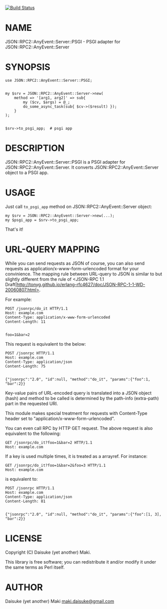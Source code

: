 [![Build Status](https://travis-ci.org/Maki-Daisuke/p5-JSON-RPC2-AnyEvent-Server-PSGI.png?branch=master)](https://travis-ci.org/Maki-Daisuke/p5-JSON-RPC2-AnyEvent-Server-PSGI)
# NAME

JSON::RPC2::AnyEvent::Server::PSGI - PSGI adapter for JSON::RPC2::AnyEvent::Server

# SYNOPSIS

    use JSON::RPC2::AnyEvent::Server::PSGI;
    

    my $srv = JSON::RPC2::AnyEvent::Server->new(
        method => '[arg1, arg2]' => sub{
            my ($cv, $args) = @_;
            do_some_async_task(sub{ $cv->($result) });
        }
    );
    

    $srv->to_psgi_app;  # psgi app



# DESCRIPTION

JSON::RPC2::AnyEvent::Server::PSGI is a PSGI adapter for JSON::RPC2::AnyEvent::Server.
It converts JSON::RPC2::AnyEvent::Server object to a PSGI app.



# USAGE

Just call `to_psgi_app` method on JSON::RPC2::AnyEvent::Server object:

    my $srv = JSON::RPC2::AnyEvent::Server->new(...);
    my $psgi_app = $srv->to_psgi_app;

That's it!



# URL-QUERY MAPPING

While you can send requests as JSON of course, you can also send requests as
application/x-www-form-urlencoded format for your convinience. The mapping rule
between URL-query to JSON is similar to but slightly different from the rule of
<JSON-RPC 1.1 Draft|http://tonyg.github.io/erlang-rfc4627/doc/JSON-RPC-1-1-WD-20060807.html>.

For example:

    POST /jsonrpc/do_it HTTP/1.1
    Host: example.com
    Content-Type: application/x-www-form-urlencoded
    Content-Length: 11
    

    foo=1&bar=2

This request is equivalent to the below: 

    POST /jsonrpc HTTP/1.1
    Host: example.com
    Content-Type: application/json
    Content-Length: 75
    

    {"jsonrpc":"2.0", "id":null, "method":"do_it", "params":{"foo":1, "bar":2}}

Key-value pairs of URL-encoded query is translated into a JSON object (hash) and method to be
called is determined by the path-info (extra-path) part in the requested URI.

This module makes special treatment for requests with Content-Type header set to
"application/x-www-form-urlencoded".

You can even call RPC by HTTP GET request. The above request is also equivalent to
the following:

    GET /jsonrpc/do_it?foo=1&bar=2 HTTP/1.1
    Host: example.com
    



If a key is used multiple times, it is treated as a arrayref. For instance:

    GET /jsonrpc/do_it?foo=1&bar=2&foo=3 HTTP/1.1
    Host: example.com
    



is equivalent to:

    POST /jsonrpc HTTP/1.1
    Host: example.com
    Content-Type: application/json
    Content-Length: 81
    

    {"jsonrpc":"2.0", "id":null, "method":"do_it", "params":{"foo":[1, 3], "bar":2}}



# LICENSE

Copyright (C) Daisuke (yet another) Maki.

This library is free software; you can redistribute it and/or modify
it under the same terms as Perl itself.

# AUTHOR

Daisuke (yet another) Maki <maki.daisuke@gmail.com>
